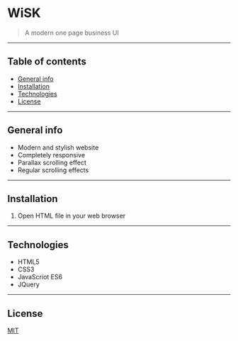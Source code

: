 # WiSK
> A modern one page business UI

---

## Table of contents  
* [General info](#general-info)  
* [Installation](#installation)  
* [Technologies](#technologies)  
* [License](#license)

---

## General info
* Modern and stylish website
* Completely responsive
* Parallax scrolling effect
* Regular scrolling effects

---

## Installation  
1. Open HTML file in your web browser

---

## Technologies  
* HTML5
* CSS3
* JavaScriot ES6
* JQuery

---

## License  
[MIT](https://choosealicense.com/licenses/mit/)
